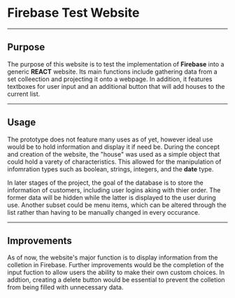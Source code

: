 <h1>Firebase Test Website</h1>

<hr/>

<h2>Purpose</h2>

<p>The purpose of this website is to test the implementation of <b>Firebase</b> into a generic <b>REACT</b> website. Its main functions include gathering data from a set colleection and projecting it onto a webpage. In addition, it features textboxes for user input and an additional button that will add houses to the current list.</p>

<hr/>

<h2>Usage</h2>

<p>The prototype does not feature many uses as of yet, however ideal use would be to hold information and display it if need be. During the concept and creation of the website, the "house" was used as a simple object that could hold a varety of characteristics. This allowed for the manipulation of infomration types such as boolean, strings, integers, and the <b>date</b> type. <br> 
  
In later stages of the project, the goal of the database is to store the information of customers, including user logins aking with thier order. The former data will be hidden while the latter is displayed to the user during use. Another subset could be menu items, which can be altered through the list rather than having to be manually changed in every occurance. </p>

<hr/>

<h2>Improvements</h2>
  
<p> As of now, the website's major function is to display information from the colletion in Firebase. Further improvements would be the completion of the input fuction to allow users the ability to make their own custom choices. In addtion, creating a delete button would be essential to prevent the colletion from being filled with unnecessary data.</p>

